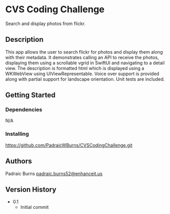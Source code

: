 # CVS Coding Challenge

Search and display photos from flickr.

## Description

This app allows the user to search flickr for photos and display them along with their metadata. It demonstrates calling an API to receive the photos, displaying them using a scrollable vgrid in SwiftUI and navigating to a detail view. The description is formatted html which is displayed using a WKWebView using UIViewRepresentable. Voice over support is provided along with partial support for landscape orientation. Unit tests are included.

## Getting Started

### Dependencies

N/A

### Installing

https://github.com/PadraicWBurns/CVSCodingChallenge.git

## Authors

Padraic Burns 
padraic.burns52@enhanceit.us

## Version History

* 0.1
    * Initial commit

